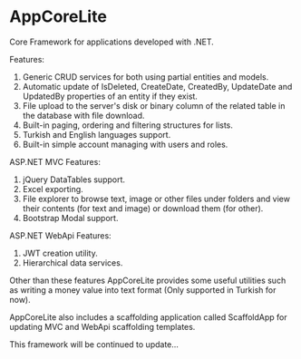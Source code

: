 # AppCoreLite

Core Framework for applications developed with .NET.

Features:
1) Generic CRUD services for both using partial entities and models.
2) Automatic update of IsDeleted, CreateDate, CreatedBy, UpdateDate and UpdatedBy properties of an entity if they exist.
3) File upload to the server's disk or binary column of the related table in the database with file download.
4) Built-in paging, ordering and filtering structures for lists.
5) Turkish and English languages support.
6) Built-in simple account managing with users and roles.

ASP.NET MVC Features:
1) jQuery DataTables support.
2) Excel exporting.
3) File explorer to browse text, image or other files under folders and view their contents (for text and image) or download them (for other).
4) Bootstrap Modal support.

ASP.NET WebApi Features:
1) JWT creation utility.
2) Hierarchical data services.

Other than these features AppCoreLite provides some useful utilities such as writing a money value into text format (Only supported in Turkish for now).

AppCoreLite also includes a scaffolding application called ScaffoldApp for updating MVC and WebApi scaffolding templates.

This framework will be continued to update...
